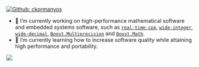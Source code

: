 [![Github: ckormanyos](https://img.shields.io/badge/-ckormanyos-blue?style=flat-square&logo=GitHub&logoColor=white&color=black&link=https://github.com/ckormanyos)](https://github.com/ckormanyos)

- 🔭 I’m currently working on high-performance mathematical software and embedded systems software, such as [`real-time-cpp`](https://github.com/boostorg/real-time-cpp), [`wide-integer`](https://github.com/ckormanyos/wide-integer), [`wide-decimal`](https://github.com/ckormanyos/wide-decimal), [`Boost.Multiprecision`](https://github.com/boostorg/multiprecision) and [`Boost.Math`](https://github.com/boostorg/math).
- 🌱 I’m currently learning how to increase software quality while attaining high performance and portability.

<p>
<img allign="right" src="https://github-readme-stats.vercel.app/api?username=ckormanyos&count_private=true&show_icons=true&theme=blueberry"/>
</p>
